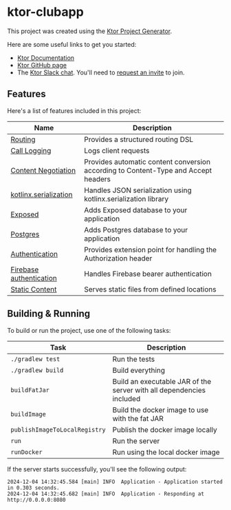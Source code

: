 # ktor-clubapp

This project was created using the [Ktor Project Generator](https://start.ktor.io).

Here are some useful links to get you started:

- [Ktor Documentation](https://ktor.io/docs/home.html)
- [Ktor GitHub page](https://github.com/ktorio/ktor)
- The [Ktor Slack chat](https://app.slack.com/client/T09229ZC6/C0A974TJ9). You'll need
  to [request an invite](https://surveys.jetbrains.com/s3/kotlin-slack-sign-up) to join.

## Features

Here's a list of features included in this project:

| Name                                                                      | Description                                                                        |
|---------------------------------------------------------------------------|------------------------------------------------------------------------------------|
| [Routing](https://start.ktor.io/p/routing)                                | Provides a structured routing DSL                                                  |
| [Call Logging](https://start.ktor.io/p/call-logging)                      | Logs client requests                                                               |
| [Content Negotiation](https://start.ktor.io/p/content-negotiation)        | Provides automatic content conversion according to Content-Type and Accept headers |
| [kotlinx.serialization](https://start.ktor.io/p/kotlinx-serialization)    | Handles JSON serialization using kotlinx.serialization library                     |
| [Exposed](https://start.ktor.io/p/exposed)                                | Adds Exposed database to your application                                          |
| [Postgres](https://start.ktor.io/p/postgres)                              | Adds Postgres database to your application                                         |
| [Authentication](https://start.ktor.io/p/auth)                            | Provides extension point for handling the Authorization header                     |
| [Firebase authentication](https://start.ktor.io/p/firebase-auth-provider) | Handles Firebase bearer authentication                                             |
| [Static Content](https://start.ktor.io/p/static-content)                  | Serves static files from defined locations                                         |

## Building & Running

To build or run the project, use one of the following tasks:

| Task                          | Description                                                          |
|-------------------------------|----------------------------------------------------------------------|
| `./gradlew test`              | Run the tests                                                        |
| `./gradlew build`             | Build everything                                                     |
| `buildFatJar`                 | Build an executable JAR of the server with all dependencies included |
| `buildImage`                  | Build the docker image to use with the fat JAR                       |
| `publishImageToLocalRegistry` | Publish the docker image locally                                     |
| `run`                         | Run the server                                                       |
| `runDocker`                   | Run using the local docker image                                     |

If the server starts successfully, you'll see the following output:

```
2024-12-04 14:32:45.584 [main] INFO  Application - Application started in 0.303 seconds.
2024-12-04 14:32:45.682 [main] INFO  Application - Responding at http://0.0.0.0:8080
```

